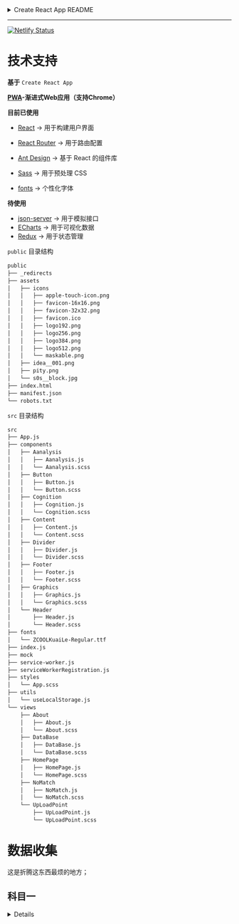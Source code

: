 <details><summary>Create React App README</summary>

# Getting Started with Create React App

This project was bootstrapped with [Create React App](https://github.com/facebook/create-react-app).

## Available Scripts

In the project directory, you can run:

### `yarn start`

Runs the app in the development mode.\
Open [http://localhost:3000](http://localhost:3000) to view it in your browser.

The page will reload when you make changes.\
You may also see any lint errors in the console.

### `yarn test`

Launches the test runner in the interactive watch mode.\
See the section about [running tests](https://facebook.github.io/create-react-app/docs/running-tests) for more information.

### `yarn build`

Builds the app for production to the `build` folder.\
It correctly bundles React in production mode and optimizes the build for the best performance.

The build is minified and the filenames include the hashes.\
Your app is ready to be deployed!

See the section about [deployment](https://facebook.github.io/create-react-app/docs/deployment) for more information.

### `yarn eject`

**Note: this is a one-way operation. Once you `eject` , you can't go back!**

If you aren't satisfied with the build tool and configuration choices, you can `eject` at any time. This command will remove the single build dependency from your project.

Instead, it will copy all the configuration files and the transitive dependencies (webpack, Babel, ESLint, etc) right into your project so you have full control over them. All of the commands except `eject` will still work, but they will point to the copied scripts so you can tweak them. At this point you're on your own.

You don't have to ever use `eject` . The curated feature set is suitable for small and middle deployments, and you shouldn't feel obligated to use this feature. However we understand that this tool wouldn't be useful if you couldn't customize it when you are ready for it.

## Learn More

You can learn more in the [Create React App documentation](https://facebook.github.io/create-react-app/docs/getting-started).

To learn React, check out the [React documentation](https://reactjs.org/).

### Code Splitting

This section has moved here: [https://facebook.github.io/create-react-app/docs/code-splitting](https://facebook.github.io/create-react-app/docs/code-splitting)

### Analyzing the Bundle Size

This section has moved here: [https://facebook.github.io/create-react-app/docs/analyzing-the-bundle-size](https://facebook.github.io/create-react-app/docs/analyzing-the-bundle-size)

### Making a Progressive Web App

This section has moved here: [https://facebook.github.io/create-react-app/docs/making-a-progressive-web-app](https://facebook.github.io/create-react-app/docs/making-a-progressive-web-app)

### Advanced Configuration

This section has moved here: [https://facebook.github.io/create-react-app/docs/advanced-configuration](https://facebook.github.io/create-react-app/docs/advanced-configuration)

### Deployment

This section has moved here: [https://facebook.github.io/create-react-app/docs/deployment](https://facebook.github.io/create-react-app/docs/deployment)

### `yarn build` fails to minify

This section has moved here: [https://facebook.github.io/create-react-app/docs/troubleshooting#npm-run-build-fails-to-minify](https://facebook.github.io/create-react-app/docs/troubleshooting#npm-run-build-fails-to-minify)

</details>

--- 

[![Netlify Status](https://api.netlify.com/api/v1/badges/0b4524cb-c5f9-421c-ac90-1ec353322673/deploy-status)](https://app.netlify.com/sites/driving-test-review/deploys)

# 技术支持

**基于** `Create React App`

**[PWA](https://developer.mozilla.org/zh-CN/docs/Web/Progressive_web_apps)-渐进式Web应用（支持Chrome）**

**目前已使用**

* [React](https://zh-hans.reactjs.org/) -> 用于构建用户界面
* [React Router](https://reactrouter.com/docs/en/v6/getting-started/overview) -> 用于路由配置
* [Ant Design](https://ant.design/index-cn) -> 基于 React 的组件库
* [Sass](https://sass-lang.com/) -> 用于预处理 CSS

* [fonts](https://fonts.google.com/specimen/ZCOOL+QingKe+HuangYou?subset=chinese-simplified&preview.size=16&preview.layout=row) -> 个性化字体

**待使用**

* [json-server](https://pub.dev/documentation/json_server/latest/) -> 用于模拟接口
* [ECharts](https://echarts.apache.org/zh/index.html) -> 用于可视化数据
* [Redux](http://cn.redux.js.org/) -> 用于状态管理
       

`public` 目录结构

```bash
public
├── _redirects
├── assets
│   ├── icons
│   │   ├── apple-touch-icon.png
│   │   ├── favicon-16x16.png
│   │   ├── favicon-32x32.png
│   │   ├── favicon.ico
│   │   ├── logo192.png
│   │   ├── logo256.png
│   │   ├── logo384.png
│   │   ├── logo512.png
│   │   └── maskable.png
│   ├── idea__001.png
│   ├── pity.png
│   └── s0s__block.jpg
├── index.html
├── manifest.json
└── robots.txt
```

`src` 目录结构

```bash
src
├── App.js
├── components
│   ├── Aanalysis
│   │   ├── Aanalysis.js
│   │   └── Aanalysis.scss
│   ├── Button
│   │   ├── Button.js
│   │   └── Button.scss
│   ├── Cognition
│   │   ├── Cognition.js
│   │   └── Cognition.scss
│   ├── Content
│   │   ├── Content.js
│   │   └── Content.scss
│   ├── Divider
│   │   ├── Divider.js
│   │   └── Divider.scss
│   ├── Footer
│   │   ├── Footer.js
│   │   └── Footer.scss
│   ├── Graphics
│   │   ├── Graphics.js
│   │   └── Graphics.scss
│   └── Header
│       ├── Header.js
│       └── Header.scss
├── fonts
│   └── ZCOOLKuaiLe-Regular.ttf
├── index.js
├── mock
├── service-worker.js
├── serviceWorkerRegistration.js
├── styles
│   └── App.scss
├── utils
│   └── useLocalStorage.js
└── views
    ├── About
    │   ├── About.js
    │   └── About.scss
    ├── DataBase
    │   ├── DataBase.js
    │   └── DataBase.scss
    ├── HomePage
    │   ├── HomePage.js
    │   └── HomePage.scss
    ├── NoMatch
    │   ├── NoMatch.js
    │   └── NoMatch.scss
    └── UpLoadPoint
        ├── UpLoadPoint.js
        └── UpLoadPoint.scss
```

# 数据收集

这是折腾这东西最烦的地方；

## 科目一

<details>

**想法与现实的碰撞⚡️**

原计划依据《中华人民共和国道路交通安全法》学习与驾驶相关的法律知识，根据该法律中的每一条细则与现实社会生活出现的事件关联起来（利用搜索）；

![](/public/assets/idea__001.png)

不过，这是一个bug，就对于驾驶考试而言；

我个人有个问题，很奇怪又仔细想又很有合理：驾驶考试的科目一都是要求考核人清楚什么该做，什么不该做，什么情况要做什么，但是考核的内容以及国家制定的法律都没有指出如果取得机动车驾驶证的人在道路行驶违反了某个规定，作出不合理的行为具体可能会导致什么后果，这些都没有具体说明，因为仔细想没人会知道一个意外的损害程度会是什么样的。

当然，我们可以依据自己的常识能预料到在行驶时作出违法行为的后果，但人类有个问题，当真正的危险还没展现到其面前，通过言语听闻或者浏览新闻得知的事故往往很难说很在意；（这句话不认可的可以当我瞎扯）

所以我原计划就是将具体事件和国家规定的法律相关联，这样其实对我记忆有很大帮助（可能仅仅我而已）。

不过，和别人聊过，如果说我这样准备考核科目一可能不好过；

刷了12小时，感觉真的题海战术，我的接受度不大的，但是它就这么考，真TMD经典问题了 --> “学懂知识”与“考核”的差异；

> 接下来，17号考科目一；

我会将那个象司机科目一出现过的题目记录下来做归纳；

将那些问题整理好，其实那个象司机考的好多都是同一场景，就换了个样考你。

---

花了8元开通了个考试线索，我现在可以说这个项目可能保底值8元了!🤖

> 但其实我看了开通8元获取的东西无非就是把象司机所有的题细分了下，题还是那个题，只是题目多打了tag就多值8元了，属实666；

```css
维护正版: !important
```

> 我会用我自己的理解将这些题目打上我认为的tag，不会说直接把那个打好的tag弄过来，一万个人有一万个哈姆雷特！

> 花了8元其实是为心安，好久没考过试，感觉不会考试～～～

</details>
